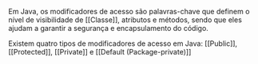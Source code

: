 Em Java, os modificadores de acesso são palavras-chave que definem o nível de visibilidade de [[Classe]], atributos e métodos, sendo que eles ajudam a garantir a segurança e encapsulamento do código.

Existem quatro tipos de modificadores de acesso em Java: [[Public]], [[Protected]], [[Private]] e [[Default (Package-private)]]